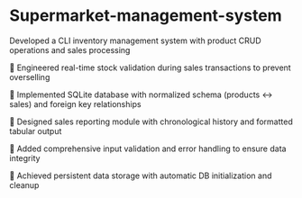 # Supermarket-management-system
Developed a CLI inventory management system with product CRUD operations and sales processing

 Engineered real-time stock validation during sales transactions to prevent overselling

 Implemented SQLite database with normalized schema (products ↔ sales) and foreign key relationships

 Designed sales reporting module with chronological history and formatted tabular output

 Added comprehensive input validation and error handling to ensure data integrity

 Achieved persistent data storage with automatic DB initialization and cleanup
